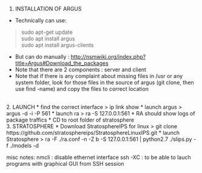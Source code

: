 1. INSTALLATION OF ARGUS
* Technically can use:
> sudo apt-get update <br/>
> sudo apt install argus <br/>
> sudo apt install argus-clients <br/>
* But can do manually :
http://nsmwiki.org/index.php?title=Argus#Download_the_packages
* Note that there are 2 components : server and client
* Note that if there is any complaint about missing files in /usr or any system folder, look for those files in the source of argus (git clone, then use find -name) and copy the files to correct location
<br/>
2. LAUNCH
* find the correct interface
> ip link show
* launch argus
> argus -d -i <correct interface name> -P 561
* launch ra
> ra -S 127.0.0.1:561
* RA should show logs of package traffics
* CD to root folder of stratosphere
<br/>
3. STRATOSPHERE
* Download StratosphereIPS for linux
> git clone https://github.com/stratosphereips/StratosphereLinuxIPS.git
* launch Stratosphere
> ra -F ./ra.conf -n -Z b -S 127.0.0.1:561 | python2.7 ./slips.py -f ./models -d
  
  
misc notes:
nmcli : disable ethernet interface
ssh -XC : to be able to lauch programs with graphical GUI from SSH session
